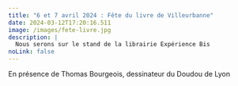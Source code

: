 ```yaml
---
title: "6 et 7 avril 2024 : Fête du livre de Villeurbanne"
date: 2024-03-12T17:20:16.511
image: /images/fete-livre.jpg
description: |
  Nous serons sur le stand de la librairie Expérience Bis
noLink: false
---
```

En présence de Thomas Bourgeois, dessinateur du Doudou de Lyon
